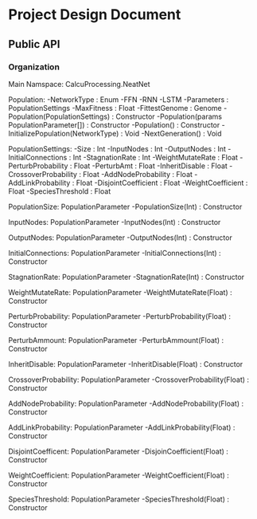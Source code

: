 ﻿# Project Design Document

## Public API

### Organization

Main Namspace: CalcuProcessing.NeatNet

Population:
	-NetworkType : Enum
		-FFN
		-RNN
		-LSTM
	-Parameters : PopulationSettings
	-MaxFitness : Float
	-FittestGenome : Genome
	-Population(PopulationSettings) : Constructor
	-Population(params PopulationParameter[]) : Constructor
	-Population() : Constructor
	-InitializePopulation(NetworkType) : Void
	-NextGeneration() : Void

PopulationSettings: 
	-Size : Int
	-InputNodes : Int
	-OutputNodes : Int
	-InitialConnections : Int
	-StagnationRate : Int
	-WeightMutateRate : Float
	-PerturbProbability : Float
	-PerturbAmt : Float
	-InheritDisable : Float
	-CrossoverProbability : Float
	-AddNodeProbability : Float
	-AddLinkProbability : Float
	-DisjointCoefficient : Float
	-WeightCoefficient : Float
	-SpeciesThreshold : Float

PopulationSize: PopulationParameter
	-PopulationSize(Int) : Constructor

InputNodes: PopulationParameter
	-InputNodes(Int) : Constructor

OutputNodes: PopulationParameter
	-OutputNodes(Int) : Constructor

InitialConnections: PopulationParameter
	-InitialConnections(Int) : Constructor

StagnationRate: PopulationParameter
	-StagnationRate(Int) : Constructor

WeightMutateRate: PopulationParameter
	-WeightMutateRate(Float) : Constructor

PerturbProbability: PopulationParameter
	-PerturbProbability(Float) : Constructor

PerturbAmmount: PopulationParameter
	-PerturbAmmount(Float) : Constructor

InheritDisable: PopulationParameter
	-InheritDisable(Float) : Constructor

CrossoverProbability: PopulationParameter
	-CrossoverProbability(Float) : Constructor

AddNodeProbability: PopulationParameter
	-AddNodeProbability(Float) : Constructor

AddLinkProbability: PopulationParameter
	-AddLinkProbability(Float) : Constructor

DisjointCoefficent: PopulationParameter
	-DisjoinCoefficient(Float) : Constructor

WeightCoefficient: PopulationParameter
	-WeightCoefficient(Float) : Constructor

SpeciesThreshold: PopulationParameter
	-SpeciesThreshold(Float) : Constructor